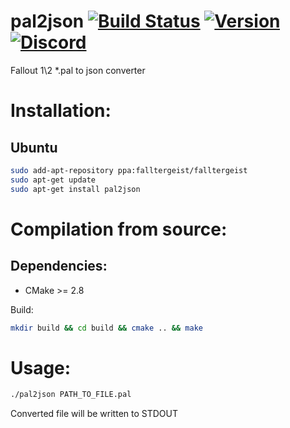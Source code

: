 pal2json [![Build Status](https://travis-ci.org/falltergeist/pal2json.svg?branch=develop)](https://travis-ci.org/falltergeist/pal2json) [![Version](https://img.shields.io/github/release/falltergeist/pal2json.svg)](https://github.com/falltergeist/pal2json/releases/latest) [![Discord](https://img.shields.io/discord/401990446747877376.svg)](https://discord.gg/jxs6WRq)
========
Fallout 1\2 *.pal to json converter

Installation:
=============

Ubuntu
------

```bash
sudo add-apt-repository ppa:falltergeist/falltergeist
sudo apt-get update
sudo apt-get install pal2json
```

Compilation from source:
============

Dependencies:
-------------

- CMake >= 2.8

Build:

```bash
mkdir build && cd build && cmake .. && make
```

Usage:
======

```bash
./pal2json PATH_TO_FILE.pal
```

Converted file will be written to STDOUT
